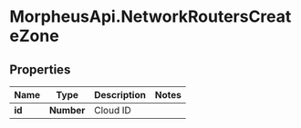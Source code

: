 # MorpheusApi.NetworkRoutersCreateZone

## Properties

Name | Type | Description | Notes
------------ | ------------- | ------------- | -------------
**id** | **Number** | Cloud ID | 


